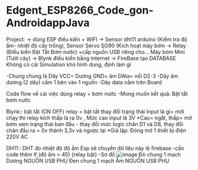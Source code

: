 # Edgent_ESP8266_Code_gon-AndroidappJava
Project: 
-> dùng ESP điều kiển + WIFI
-> Sensor dht11 arduino (Kiểm tra độ ẩm- nhiệt độ cây trồng), Sensor Servo SG90 (Kích hoạt máy bơm 
-> Relay (Điều kiển Bật Tắt Bơm nước) +cấp nguồn USB riêng cho… Máy bơm Mini (Tưới cây) 
-> Blynk điều kiển bằng Internet 
-> FireBase tạo DATABASE
Không có cái Simulation khó hình dung, định làm gì

-Chung chung là 
Dây VCC= Dương 
GND= âm 
DAta= nối D2-3 
-Dây âm dương  (2 dây) cắm 1 bên vào 1 nguồn
-Dây data nằm trên Board

Code flow về cái việc dùng relay + bơm nước
-Mong muốn kết quả: Bật tắt bơm nước

Blynk::
bật tắt (ON OFF) relay = bật tắt thay đổi trạng thái
Input là gì=  mới chạy thì relay kích thấp là ra 0v , Mức cao input là 3V
*Cao= ngắt, thấp= mở bơm
xem trạng thái ban đầu - thay đổi mức logic chân D1 và D8, 
thay đổi chân đầu ra = 0v thành 3,3v và ngược lại
*Giả lập: 
Đóng mở 1 thiết bị điện 220V AC

DH11::
DHT đo nhiệt độ độ ẩm
Esp sẽ chuyển dữ liệu này lệ firebase
-cần code thêm
If (độ ẩm > 45) 
   {relay bật}
-Sơ đồ
![image](https://user-images.githubusercontent.com/60863634/231210164-aaa4d669-2e40-4082-abff-406c7dce4da0.png) 
Đỏ chung 1 mạch Dương NGUỒN USB PHỤ
Đen chung 1 mạch Âm NGUỒN USB PHỤ
